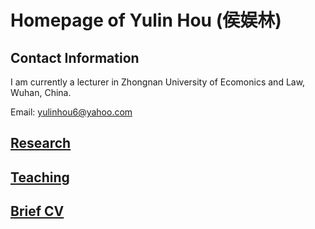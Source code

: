 # Homepage of Yulin Hou (侯娱林)
<meta name="google-site-verification" content="0giyCWE_wh7Xdvrioq7HFSE4Dyhsdl4GVdRTq-tWQb0" />

## Contact Information

I am currently a lecturer in Zhongnan University of Ecomonics and Law, Wuhan, China. 

Email: yulinhou6@yahoo.com

## [Research](https://yulinhou.github.io/research.html)
## [Teaching](https://yulinhou.github.io/teaching.html)
## [Brief CV](https://yulinhou.github.io/CV.html)

